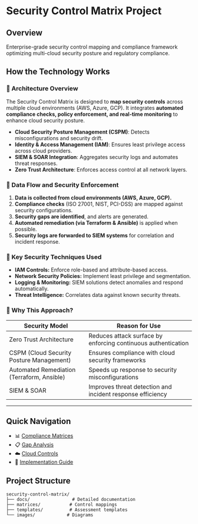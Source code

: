 # Security Control Matrix Project

## Overview
Enterprise-grade security control mapping and compliance framework optimizing multi-cloud security posture and regulatory compliance.

## How the Technology Works

### 🔹 Architecture Overview
The Security Control Matrix is designed to **map security controls** across multiple cloud environments (AWS, Azure, GCP). It integrates **automated compliance checks, policy enforcement, and real-time monitoring** to enhance cloud security posture.

- **Cloud Security Posture Management (CSPM)**: Detects misconfigurations and security drift.
- **Identity & Access Management (IAM)**: Ensures least privilege access across cloud providers.
- **SIEM & SOAR Integration**: Aggregates security logs and automates threat responses.
- **Zero Trust Architecture**: Enforces access control at all network layers.

### 🔹 Data Flow and Security Enforcement
1. **Data is collected from cloud environments (AWS, Azure, GCP).**
2. **Compliance checks** (ISO 27001, NIST, PCI-DSS) are mapped against security configurations.
3. **Security gaps are identified**, and alerts are generated.
4. **Automated remediation (via Terraform & Ansible)** is applied when possible.
5. **Security logs are forwarded to SIEM systems** for correlation and incident response.

### 🔹 Key Security Techniques Used
- **IAM Controls:** Enforce role-based and attribute-based access.
- **Network Security Policies:** Implement least privilege and segmentation.
- **Logging & Monitoring:** SIEM solutions detect anomalies and respond automatically.
- **Threat Intelligence:** Correlates data against known security threats.

### 🔹 Why This Approach?
| Security Model | Reason for Use |
|---------------|---------------|
| Zero Trust Architecture | Reduces attack surface by enforcing continuous authentication |
| CSPM (Cloud Security Posture Management) | Ensures compliance with cloud security frameworks |
| Automated Remediation (Terraform, Ansible) | Speeds up response to security misconfigurations |
| SIEM & SOAR | Improves threat detection and incident response efficiency |

---

## Quick Navigation
- 📊 [Compliance Matrices](matrices/compliance-matrix.md)
- 📋 [Gap Analysis](matrices/gap-analysis.md)
- ☁️ [Cloud Controls](matrices/cloud-controls.md)
- 📑 [Implementation Guide](docs/implementation.md)

## Project Structure
```tree
security-control-matrix/
├── docs/                # Detailed documentation
├── matrices/           # Control mappings
├── templates/          # Assessment templates
└── images/            # Diagrams
```
